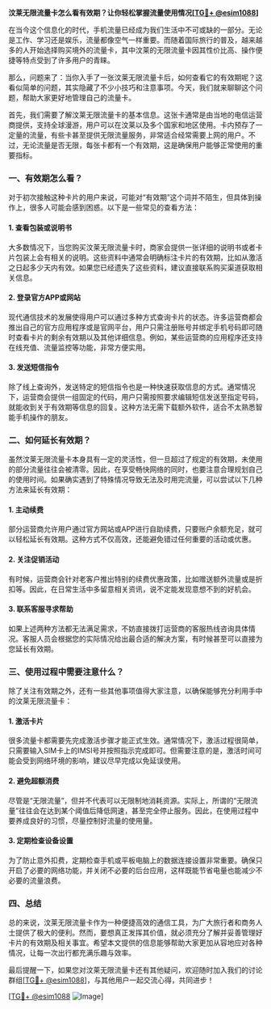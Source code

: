**汶莱无限流量卡怎么看有效期？让你轻松掌握流量使用情况[[TG💪+ @esim1088](https://t.me/s/esim1088)]**

在当今这个信息化的时代，手机流量已经成为我们生活中不可或缺的一部分。无论是工作、学习还是娱乐，流量都像空气一样重要。而随着国际旅行的普及，越来越多的人开始选择购买境外的流量卡，其中汶莱的无限流量卡因其性价比高、操作便捷等特点受到了许多用户的青睐。

那么，问题来了：当你入手了一张汶莱无限流量卡后，如何查看它的有效期呢？这看似简单的问题，其实隐藏了不少小技巧和注意事项。今天，我们就来聊聊这个问题，帮助大家更好地管理自己的流量卡。

首先，我们需要了解汶莱无限流量卡的基本信息。这张卡通常是由当地的电信运营商提供，支持全球漫游，用户可以在汶莱以及多个国家和地区使用。卡内预存了一定量的流量，有些卡甚至提供无限流量服务，非常适合经常需要上网的用户。不过，无论流量是否无限，每张卡都有一个有效期，这是确保用户能够正常使用的重要指标。

### **一、有效期怎么看？**

对于初次接触这种卡片的用户来说，可能对“有效期”这个词并不陌生，但具体到操作上，很多人可能会感到困惑。以下是一些常见的查看方法：

#### **1. 查看包装或说明书**
大多数情况下，当您购买汶莱无限流量卡时，商家会提供一张详细的说明书或者卡片包装上会有相关的说明。这些资料中通常会明确标注卡片的有效期，比如从激活之日起多少天内有效。如果您已经遗失了这些资料，建议直接联系购买渠道获取相关信息。

#### **2. 登录官方APP或网站**
现代通信技术的发展使得用户可以通过多种方式查询卡片的状态。许多运营商都会推出自己的官方应用程序或是官网平台，用户只需注册账号并绑定手机号码即可随时查看卡片的剩余有效期以及其他详细信息。例如，某些运营商的应用程序还支持在线充值、流量监控等功能，非常方便实用。

#### **3. 发送短信指令**
除了线上查询外，发送特定的短信指令也是一种快速获取信息的方式。通常情况下，运营商会提供一组固定的代码，用户只需按照要求编辑短信发送至指定号码，就能收到关于有效期等信息的回复。这种方法无需下载额外软件，适合不太熟悉智能手机操作的朋友。

### **二、如何延长有效期？**

虽然汶莱无限流量卡本身具有一定的灵活性，但一旦超过了规定的有效期，未使用的部分流量往往会被清零。因此，在享受畅快网络的同时，也要注意合理规划自己的使用时间。如果确实遇到了特殊情况导致无法及时用完流量，可以尝试以下几种方法来延长有效期：

#### **1. 主动续费**
部分运营商允许用户通过官方网站或APP进行自助续费，只要账户余额充足，就可以轻松延长有效期。这种方式不仅高效，还能避免错过任何重要的活动或优惠。

#### **2. 关注促销活动**
有时候，运营商会针对老客户推出特别的续费优惠政策，比如赠送额外流量或是折扣等。因此，在日常生活中多留意相关资讯，说不定能发现意想不到的好机会。

#### **3. 联系客服寻求帮助**
如果上述两种方法都无法满足需求，不妨直接拨打运营商的客服热线咨询具体情况。客服人员会根据您的实际情况给出最合适的解决方案，有时候甚至可以直接为您延长有效期。

### **三、使用过程中需要注意什么？**

除了关注有效期之外，还有一些其他事项值得大家注意，以确保能够充分利用手中的汶莱无限流量卡：

#### **1. 激活卡片**
很多流量卡都需要先完成激活步骤才能正式生效。通常情况下，激活过程很简单，只需要输入SIM卡上的IMSI号并按照指示完成即可。但需要注意的是，激活时间可能会受到网络环境的影响，建议尽早完成以免延误使用。

#### **2. 避免超额消费**
尽管是“无限流量”，但并不代表可以无限制地消耗资源。实际上，所谓的“无限流量”往往会在达到某个阈值后降低网速，甚至完全停止服务。因此，在使用过程中要养成良好的习惯，尽量控制好流量的使用量。

#### **3. 定期检查设备设置**
为了防止意外扣费，定期检查手机或平板电脑上的数据连接设置非常重要。确保只开启了必要的网络功能，并关闭不必要的后台应用，这样既能节省电量也能减少不必要的流量浪费。

### **四、总结**

总的来说，汶莱无限流量卡作为一种便捷高效的通信工具，为广大旅行者和商务人士提供了极大的便利。然而，要想真正发挥其价值，就必须充分了解并妥善管理好卡片的有效期及相关事宜。希望本文提供的信息能够帮助大家更加从容地应对各种情况，让每一次出行都充满乐趣与效率。

最后提醒一下，如果您对汶莱无限流量卡还有其他疑问，欢迎随时加入我们的讨论群组[[TG💪+ @esim1088](https://t.me/s/esim1088)]，与其他用户一起交流心得，共同进步！

[[TG💪+ @esim1088](https://t.me/s/esim1088) ![Image](https://i.postimg.cc/4NQfJmqS/Snipaste-2025-05-13-00-14-12.png)]
